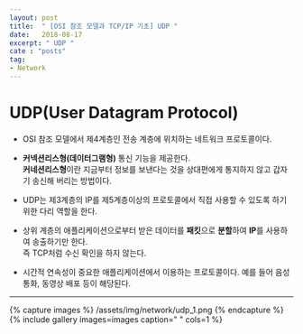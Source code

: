 ```yaml
---
layout: post
title:  " [OSI 참조 모델과 TCP/IP 기초] UDP "
date:   2018-08-17
excerpt: " UDP "
cate : "posts"
tag:
- Network
---
```


# UDP(User Datagram Protocol)

* OSI 참조 모델에서 제4계층인 전송 계층에 위치하는 네트워크 프로토콜이다.

* <b>커넥션리스형(데이터그램형)</b> 통신 기능을 제공한다. <br> <b>커네션리스형</b>이란 지금부터 정보를 보낸다는 것을 상대편에게 통지하지 않고 갑자기 송신해 버리는 방법이다.

* UDP는 제3계층의 IP를 제5계층이상의 프로토콜에서 직접 사용할 수 있도록 하기 위한 다리 역할을 한다.

* 상위 계층의 애플리케이션으로부터 받은 데이터를 <b>패킷</b>으로 <b>분할</b>하여 <b>IP</b>를 사용하여 송출하기만 한다. <br> 즉 TCP처럼 수신 확인을 하지 않는다.

* 시간적 연속성이 중요한 애플리케이션에서 이용하는 프로토콜이다. 예를 들어 음성 통화, 동영상 배포 등이 해당된다.

---

{% capture images %}
    /assets/img/network/udp_1.png
{% endcapture %}
{% include gallery images=images caption=" " cols=1 %}

